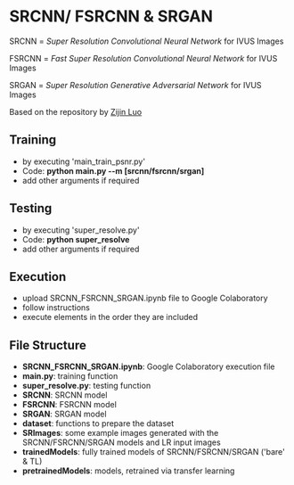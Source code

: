 # SRCNN/ FSRCNN & SRGAN

SRCNN = *Super Resolution Convolutional Neural Network* for IVUS Images

FSRCNN = *Fast Super Resolution Convolutional Neural Network* for IVUS Images

SRGAN = *Super Resolution Generative Adversarial Network* for IVUS Images

Based on the repository by [Zijin Luo](https://github.com/soapisnotfat/super-resolution)

## Training
- by executing 'main_train_psnr.py'
- Code: 
	**python main.py --m  [srcnn/fsrcnn/srgan]**
- add other arguments if required


## Testing
- by executing 'super_resolve.py'
- Code: 
	**python super_resolve**
- add other arguments if required


## Execution
- upload SRCNN_FSRCNN_SRGAN.ipynb file to Google Colaboratory
- follow instructions
- execute elements in the order they are included


## File Structure
- **SRCNN_FSRCNN_SRGAN.ipynb**: Google Colaboratory execution file
- **main.py**: training function
- **super_resolve.py**: testing function
- **SRCNN**: SRCNN model
- **FSRCNN**: FSRCNN model
- **SRGAN**: SRGAN model
- **dataset**: functions to prepare the dataset
- **SRImages**: some example images generated with the SRCNN/FSRCNN/SRGAN models and LR input images
- **trainedModels**: fully trained models of SRCNN/FSRCNN/SRGAN ('bare' & TL)
- **pretrainedModels**: models, retrained via transfer learning


